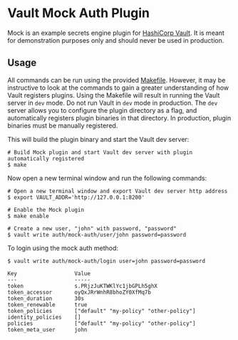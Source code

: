# Vault Mock Auth Plugin

Mock is an example secrets engine plugin for [HashiCorp Vault](https://www.vaultproject.io/). It is meant for demonstration purposes only and should never be used in production.

## Usage

All commands can be run using the provided [Makefile](./Makefile). However, it may be instructive to look at the commands to gain a greater understanding of how Vault registers plugins. Using the Makefile will result in running the Vault server in `dev` mode. Do not run Vault in `dev` mode in production. The `dev` server allows you to configure the plugin directory as a flag, and automatically registers plugin binaries in that directory. In production, plugin binaries must be manually registered.

This will build the plugin binary and start the Vault dev server:

```
# Build Mock plugin and start Vault dev server with plugin automatically registered
$ make
```

Now open a new terminal window and run the following commands:

```
# Open a new terminal window and export Vault dev server http address
$ export VAULT_ADDR='http://127.0.0.1:8200'

# Enable the Mock plugin
$ make enable

# Create a new user, "john" with password, "password"
$ vault write auth/mock-auth/user/john password=password
```

To login using the mock auth method:

```
$ vault write auth/mock-auth/login user=john password=password

Key                  Value
---                  -----
token                s.PRjzJuKTWKlYc1jbGPLh5ghX
token_accessor       oyQxJRrWnhR8bhoZY0XfMq7b
token_duration       30s
token_renewable      true
token_policies       ["default" "my-policy" "other-policy"]
identity_policies    []
policies             ["default" "my-policy" "other-policy"]
token_meta_user      john
```
